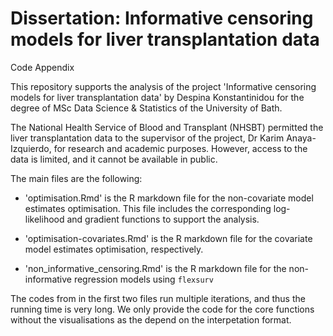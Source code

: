 # Dissertation: Informative censoring models for liver transplantation data

Code Appendix


This repository supports the analysis of the project 'Informative censoring models for liver transplantation data' by Despina Konstantinidou for the degree of MSc Data Science & Statistics of the University of Bath.

The National Health Service of Blood and Transplant (NHSBT) permitted the liver transplantation data to the supervisor of the project, Dr Karim Anaya-Izquierdo, for research and academic purposes. However, access to the data is limited, and it cannot be available in public.

The main files are the following:

* 'optimisation.Rmd' is the R markdown file for the non-covariate model estimates optimisation. This file includes the corresponding log-likelihood and gradient functions to support the analysis.

* 'optimisation-covariates.Rmd' is the R markdown file for the covariate model estimates optimisation, respectively.

* 'non_informative_censoring.Rmd' is  the R markdown file for the non-informative regression models using `flexsurv`

The codes from in the first two files run multiple iterations, and thus the running time is very long. We only provide the code for the core functions without the visualisations as the depend on the interpetation format.

